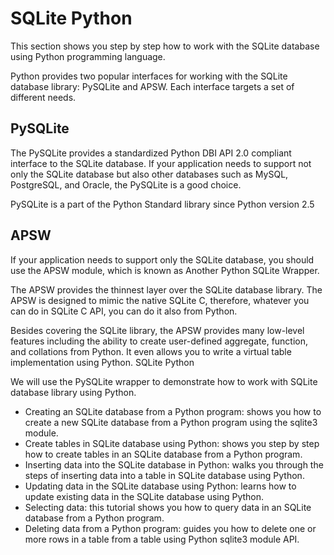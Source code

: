 # SQLite Python

This section shows you step by step how to work with the SQLite database using Python programming language.

Python provides two popular interfaces for working with the SQLite database library: PySQLite and APSW. Each interface targets a set of different needs.
## PySQLite

The PySQLite provides a standardized Python DBI API 2.0 compliant interface to the SQLite database. If your application needs to support not only the SQLite database but also other databases such as MySQL, PostgreSQL, and Oracle, the PySQLite is a good choice.

PySQLite is a part of the Python Standard library since Python version 2.5
## APSW

If your application needs to support only the SQLite database, you should use the APSW module, which is known as Another Python SQLite Wrapper.

The APSW provides the thinnest layer over the SQLite database library. The APSW is designed to mimic the native SQLite C, therefore, whatever you can do in SQLite C API, you can do it also from Python.

Besides covering the SQLite library, the APSW provides many low-level features including the ability to create user-defined aggregate, function, and collations from Python. It even allows you to write a virtual table implementation using Python.
SQLite Python

We will use the PySQLite wrapper to demonstrate how to work with SQLite database library using Python.

- Creating an SQLite database from a Python program: shows you how to create a new SQLite database from a Python program using the sqlite3 module.
- Create tables in SQLite database using Python: shows you step by step how to create tables in an SQLite database from a Python program.
- Inserting data into the SQLite database in Python: walks you through the steps of inserting data into a table in SQLite database using Python.
- Updating data in the SQLite database using Python: learns how to update existing data in the SQLite database using Python.
- Selecting data: this tutorial shows you how to query data in an SQLite database from a Python program.
- Deleting data from a Python program: guides you how to delete one or more rows in a table from a table using Python sqlite3 module API.
